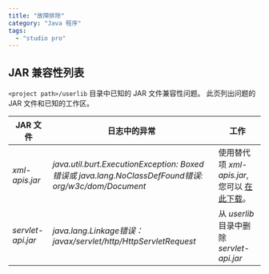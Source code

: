 ```yaml
---
title: "故障排除"
category: "Java 程序"
tags:
  - "studio pro"
---
```


## JAR 兼容性列表

`<project path>/userlib` 目录中已知的 JAR 文件兼容性问题。 此页列出问题的 JAR 文件和已知的工作区。

| JAR 文件            | 日志中的异常                                                                                           | 工作                                                                   |
| ----------------- | ------------------------------------------------------------------------------------------------ | -------------------------------------------------------------------- |
| *xml-apis.jar*    | _java.util.burt.ExecutionException: Boxed 错误或 java.lang.NoClassDefFound错误: org/w3c/dom/Document_ | 使用替代项 *xml-apis.jar*, 您可以 [在此下载](attachments/16714056/16844051.jar)。 |
| *servlet-api.jar* | _java.lang.Linkage错误：javax/servlet/http/HttpServletRequest_                                      | 从 *userlib* 目录中删除 *servlet-api.jar*                                  |
